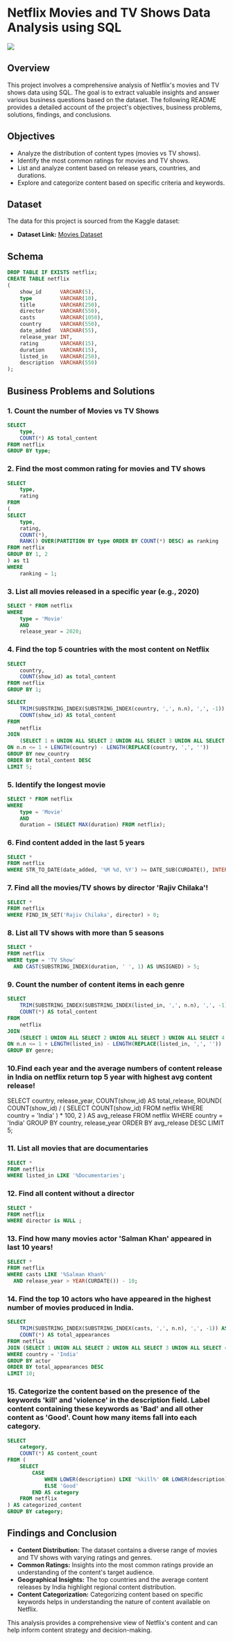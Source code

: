 # Netflix Movies and TV Shows Data Analysis using SQL

![](https://github.com/suryadurgesh/Netflix-data-analysis-using-MySQL/blob/046f20d935fcd63b6c74c018bac4035ecf5ce35c/logo.png)

## Overview
This project involves a comprehensive analysis of Netflix's movies and TV shows data using SQL. The goal is to extract valuable insights and answer various business questions based on the dataset. The following README provides a detailed account of the project's objectives, business problems, solutions, findings, and conclusions.

## Objectives

- Analyze the distribution of content types (movies vs TV shows).
- Identify the most common ratings for movies and TV shows.
- List and analyze content based on release years, countries, and durations.
- Explore and categorize content based on specific criteria and keywords.

## Dataset

The data for this project is sourced from the Kaggle dataset:

- **Dataset Link:** [Movies Dataset](https://www.kaggle.com/datasets/shivamb/netflix-shows?resource=download)

## Schema

```sql
DROP TABLE IF EXISTS netflix;
CREATE TABLE netflix
(
    show_id      VARCHAR(5),
    type         VARCHAR(10),
    title        VARCHAR(250),
    director     VARCHAR(550),
    casts        VARCHAR(1050),
    country      VARCHAR(550),
    date_added   VARCHAR(55),
    release_year INT,
    rating       VARCHAR(15),
    duration     VARCHAR(15),
    listed_in    VARCHAR(250),
    description  VARCHAR(550)
);
```
## Business Problems and Solutions


### 1. Count the number of Movies vs TV Shows

```sql
SELECT
	type,
    COUNT(*) AS total_content
FROM netflix
GROUP BY type;
```


### 2. Find the most common rating for movies and TV shows

```sql
SELECT
	type,
    rating
FROM
(
SELECT
	type,
	rating,
	COUNT(*),
    RANK() OVER(PARTITION BY type ORDER BY COUNT(*) DESC) as ranking
FROM netflix
GROUP BY 1, 2
) as t1
WHERE 
	ranking = 1;
```


### 3. List all movies released in a specific year (e.g., 2020)

```sql
SELECT * FROM netflix
WHERE
	type = 'Movie'
    AND
    release_year = 2020;
```  

### 4. Find the top 5 countries with the most content on Netflix

```sql
SELECT 
	country,
    COUNT(show_id) as total_content
FROM netflix
GROUP BY 1;

SELECT 
    TRIM(SUBSTRING_INDEX(SUBSTRING_INDEX(country, ',', n.n), ',', -1)) AS new_country, 
    COUNT(show_id) AS total_content
FROM 
    netflix
JOIN 
    (SELECT 1 n UNION ALL SELECT 2 UNION ALL SELECT 3 UNION ALL SELECT 4 UNION ALL SELECT 5) n
ON n.n <= 1 + LENGTH(country) - LENGTH(REPLACE(country, ',', ''))
GROUP BY new_country
ORDER BY total_content DESC
LIMIT 5;
```


### 5. Identify the longest movie

```sql
SELECT * FROM netflix
WHERE
	type = 'Movie'
	AND
	duration = (SELECT MAX(duration) FROM netflix);
```
 

### 6. Find content added in the last 5 years

```sql
SELECT *
FROM netflix
WHERE STR_TO_DATE(date_added, '%M %d, %Y') >= DATE_SUB(CURDATE(), INTERVAL 5 YEAR);
```


### 7. Find all the movies/TV shows by director 'Rajiv Chilaka'!

```sql
SELECT *
FROM netflix
WHERE FIND_IN_SET('Rajiv Chilaka', director) > 0;
```


### 8. List all TV shows with more than 5 seasons

```sql
SELECT *
FROM netflix
WHERE type = 'TV Show'
  AND CAST(SUBSTRING_INDEX(duration, ' ', 1) AS UNSIGNED) > 5;
```


### 9. Count the number of content items in each genre

```sql
SELECT 
    TRIM(SUBSTRING_INDEX(SUBSTRING_INDEX(listed_in, ',', n.n), ',', -1)) AS genre,
    COUNT(*) AS total_content
FROM 
    netflix
JOIN 
    (SELECT 1 UNION ALL SELECT 2 UNION ALL SELECT 3 UNION ALL SELECT 4 UNION ALL SELECT 5) n(n)
ON n.n <= 1 + LENGTH(listed_in) - LENGTH(REPLACE(listed_in, ',', ''))
GROUP BY genre;
```


### 10.Find each year and the average numbers of content release in India on netflix return top 5 year with highest avg content release!


SELECT 
    country,
    release_year,
    COUNT(show_id) AS total_release,
    ROUND(
        COUNT(show_id) / (
            SELECT COUNT(show_id) 
            FROM netflix 
            WHERE country = 'India'
        ) * 100, 2
    ) AS avg_release
FROM netflix
WHERE country = 'India'
GROUP BY country, release_year
ORDER BY avg_release DESC
LIMIT 5;


### 11. List all movies that are documentaries

```sql
SELECT * 
FROM netflix
WHERE listed_in LIKE '%Documentaries';
```


### 12. Find all content without a director

```sql
SELECT * 
FROM netflix
WHERE director is NULL ;
```


### 13. Find how many movies actor 'Salman Khan' appeared in last 10 years!

```sql
SELECT * 
FROM netflix
WHERE casts LIKE '%Salman Khan%'
  AND release_year > YEAR(CURDATE()) - 10;
```


### 14. Find the top 10 actors who have appeared in the highest number of movies produced in India.

```sql
SELECT 
    TRIM(SUBSTRING_INDEX(SUBSTRING_INDEX(casts, ',', n.n), ',', -1)) AS actor,
    COUNT(*) AS total_appearances
FROM netflix
JOIN (SELECT 1 UNION ALL SELECT 2 UNION ALL SELECT 3 UNION ALL SELECT 4 UNION ALL SELECT 5) n(n)
WHERE country = 'India'
GROUP BY actor
ORDER BY total_appearances DESC
LIMIT 10;
```


### 15. Categorize the content based on the presence of the keywords 'kill' and 'violence' in the description field. Label content containing these keywords as 'Bad' and all other content as 'Good'. Count how many items fall into each category.

```sql
SELECT 
    category,
    COUNT(*) AS content_count
FROM (
    SELECT 
        CASE 
            WHEN LOWER(description) LIKE '%kill%' OR LOWER(description) LIKE '%violence%' THEN 'Bad'
            ELSE 'Good'
        END AS category
    FROM netflix
) AS categorized_content
GROUP BY category;
```

## Findings and Conclusion

- **Content Distribution:** The dataset contains a diverse range of movies and TV shows with varying ratings and genres.
- **Common Ratings:** Insights into the most common ratings provide an understanding of the content's target audience.
- **Geographical Insights:** The top countries and the average content releases by India highlight regional content distribution.
- **Content Categorization:** Categorizing content based on specific keywords helps in understanding the nature of content available on Netflix.

This analysis provides a comprehensive view of Netflix's content and can help inform content strategy and decision-making.
